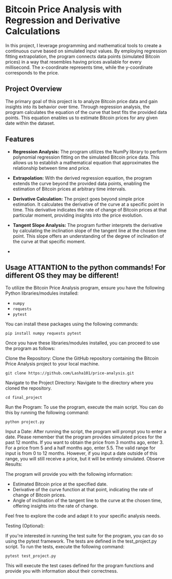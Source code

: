 # Bitcoin Price Analysis with Regression and Derivative Calculations

In this project, I leverage programming and mathematical tools to create a continuous curve based on simulated input values. By employing regression fitting extrapolation, the program connects data points (simulated Bitcoin prices) in a way that resembles having prices available for every millisecond. The x-coordinate represents time, while the y-coordinate corresponds to the price.

## Project Overview

The primary goal of this project is to analyze Bitcoin price data and gain insights into its behavior over time. Through regression analysis, the program calculates the equation of the curve that best fits the provided data points. This equation enables us to estimate Bitcoin prices for any given date within the dataset.

## Features

- **Regression Analysis:** The program utilizes the NumPy library to perform polynomial regression fitting on the simulated Bitcoin price data. This allows us to establish a mathematical equation that approximates the relationship between time and price.

- **Extrapolation:** With the derived regression equation, the program extends the curve beyond the provided data points, enabling the estimation of Bitcoin prices at arbitrary time intervals.

- **Derivative Calculation:** The project goes beyond simple price estimation. It calculates the derivative of the curve at a specific point in time. This derivative indicates the rate of change of Bitcoin prices at that particular moment, providing insights into the price evolution.

- **Tangent Slope Analysis:** The program further interprets the derivative by calculating the inclination slope of the tangent line at the chosen time point. This slope offers an understanding of the degree of inclination of the curve at that specific moment.
- 
## Usage ATTANTION to the python commands! For different OS they may be different!

To utilize the Bitcoin Price Analysis program, ensure you have the following Python libraries/modules installed:

- `numpy`
- `requests`
- `pytest`

You can install these packages using the following commands:

```
pip install numpy requests pytest
```
Once you have these libraries/modules installed, you can proceed to use the program as follows:

Clone the Repository:
Clone the GitHub repository containing the Bitcoin Price Analysis project to your local machine.
```
git clone https://github.com/Lasha101/price-analysis.git
```
Navigate to the Project Directory:
Navigate to the directory where you cloned the repository.
```
cd final_project
```
Run the Program:
To use the program, execute the main script. You can do this by running the following command:
```
python project.py
```
Input a Date:
After running the script, the program will prompt you to enter a date. Please remember that the program provides simulated prices for the past 12 months. If you want to obtain the price from 3 months ago, enter 3. For a price from 5 and a half months ago, enter 5.5. The valid range for input is from 0 to 12 months. However, if you input a date outside of this range, you will still receive a price, but it will be entirely simulated. 
Observe Results:

The program will provide you with the following information:

- Estimated Bitcoin price at the specified date.
- Derivative of the curve function at that point, indicating the rate of change of Bitcoin prices.
- Angle of inclination of the tangent line to the curve at the chosen time, offering insights into the rate of change.

Feel free to explore the code and adapt it to your specific analysis needs. 

Testing (Optional):

If you're interested in running the test suite for the program, you can do so using the pytest framework. The tests are defined in the test_project.py script. To run the tests, execute the following command:
```
pytest test_project.py
```
This will execute the test cases defined for the program functions and provide you with information about their correctness.

